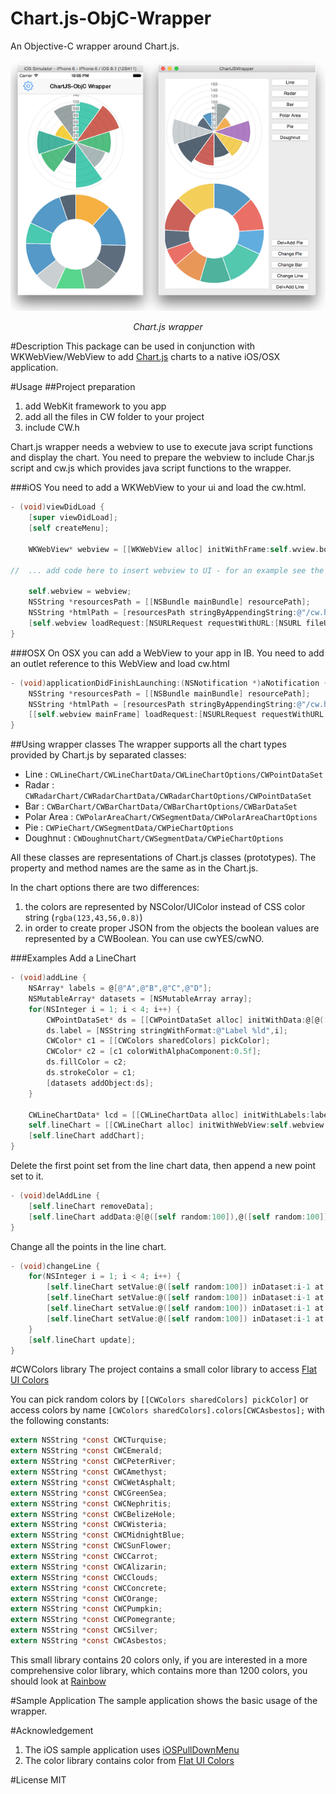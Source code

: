 # Chart.js-ObjC-Wrapper
An Objective-C wrapper around Chart.js. 

<p align="center">
	<img src="doc/sample.png" alt="Sample">
	<p align="center">
		<em>Chart.js wrapper</em>
	</p>
</p>

#Description
This package can be used in conjunction with WKWebView/WebView to add [Chart.js](http://www.chartjs.org) charts to a native iOS/OSX application. 


#Usage
##Project preparation
1. add WebKit framework to you app
2. add all the files in CW folder to your project
3. include CW.h

Chart.js wrapper needs a webview to use to execute java script functions and display the chart. You need to prepare the webview to include Char.js script and cw.js which provides java script functions to the wrapper. 

###iOS
You need to add a WKWebView to your ui and load the cw.html.
```objective-c
- (void)viewDidLoad {
	[super viewDidLoad];
	[self createMenu];
	
	WKWebView* webview = [[WKWebView alloc] initWithFrame:self.wview.bounds];

//  ... add code here to insert webview to UI - for an example see the sample app	

	self.webview = webview;
	NSString *resourcesPath = [[NSBundle mainBundle] resourcePath];
	NSString *htmlPath = [resourcesPath stringByAppendingString:@"/cw.html"];
	[self.webview loadRequest:[NSURLRequest requestWithURL:[NSURL fileURLWithPath:htmlPath]]];
}
```
###OSX
On OSX you can add a WebView to your app in IB. You need to add an outlet reference to this WebView and load cw.html
```objective-c
- (void)applicationDidFinishLaunching:(NSNotification *)aNotification {
	NSString *resourcesPath = [[NSBundle mainBundle] resourcePath];
	NSString *htmlPath = [resourcesPath stringByAppendingString:@"/cw.html"];
	[[self.webview mainFrame] loadRequest:[NSURLRequest requestWithURL:[NSURL fileURLWithPath:htmlPath]]];
}
```
##Using wrapper classes
The wrapper supports all the chart types provided by Chart.js by separated classes:
- Line : ```CWLineChart/CWLineChartData/CWLineChartOptions/CWPointDataSet```
- Radar : ```CWRadarChart/CWRadarChartData/CWRadarChartOptions/CWPointDataSet```
- Bar : ```CWBarChart/CWBarChartData/CWBarChartOptions/CWBarDataSet```
- Polar Area : ```CWPolarAreaChart/CWSegmentData/CWPolarAreaChartOptions```
- Pie : ```CWPieChart/CWSegmentData/CWPieChartOptions``` 
- Doughnut : ```CWDoughnutChart/CWSegmentData/CWPieChartOptions```

All these classes are representations of Chart.js classes (prototypes). The property and method names are the same as in the Chart.js.

In the chart options there are two differences:

1. the colors are represented by NSColor/UIColor instead of CSS color string (```rgba(123,43,56,0.8)```)
2. in order to create proper JSON from the objects the boolean values are represented by a CWBoolean. You can use cwYES/cwNO.

###Examples
Add a LineChart
```objective-c
- (void)addLine {
	NSArray* labels = @[@"A",@"B",@"C",@"D"];
	NSMutableArray* datasets = [NSMutableArray array];
	for(NSInteger i = 1; i < 4; i++) {
		CWPointDataSet* ds = [[CWPointDataSet alloc] initWithData:@[@([self random:100]),@([self random:100]),@([self random:100]),@([self random:100])]];
		ds.label = [NSString stringWithFormat:@"Label %ld",i];
		CWColor* c1 = [[CWColors sharedColors] pickColor];
		CWColor* c2 = [c1 colorWithAlphaComponent:0.5f];
		ds.fillColor = c2;
		ds.strokeColor = c1;
		[datasets addObject:ds];
	}
	
	CWLineChartData* lcd = [[CWLineChartData alloc] initWithLabels:labels andDataSet:datasets];
	self.lineChart = [[CWLineChart alloc] initWithWebView:self.webview name:@"LineChart1" width:300 height:200 data:lcd options:nil];
	[self.lineChart addChart];
}
```
Delete the first point set from the line chart data, then append a new point set to it.
```objective-c
- (void)delAddLine {
	[self.lineChart removeData];
	[self.lineChart addData:@[@([self random:100]),@([self random:100]),@([self random:100]),@([self random:100])] label:@"W"];
}
```
Change all the points in the line chart.
```objective-c
- (void)changeLine {
	for(NSInteger i = 1; i < 4; i++) {
		[self.lineChart setValue:@([self random:100]) inDataset:i-1 at:0];
		[self.lineChart setValue:@([self random:100]) inDataset:i-1 at:1];
		[self.lineChart setValue:@([self random:100]) inDataset:i-1 at:2];
		[self.lineChart setValue:@([self random:100]) inDataset:i-1 at:3];
	}
	[self.lineChart update];
}
```
#CWColors library
The project contains a small color library to access [Flat UI Colors](http://flatuicolors.com)

You can pick random colors by ```[[CWColors sharedColors] pickColor]``` or access colors by name ```[CWColors sharedColors].colors[CWCAsbestos];``` with the following constants:
```objective-c
extern NSString *const CWCTurquise;
extern NSString *const CWCEmerald;
extern NSString *const CWCPeterRiver;
extern NSString *const CWCAmethyst;
extern NSString *const CWCWetAsphalt;
extern NSString *const CWCGreenSea;
extern NSString *const CWCNephritis;
extern NSString *const CWCBelizeHole;
extern NSString *const CWCWisteria;
extern NSString *const CWCMidnightBlue;
extern NSString *const CWCSunFlower;
extern NSString *const CWCCarrot;
extern NSString *const CWCAlizarin;
extern NSString *const CWCClouds;
extern NSString *const CWCConcrete;
extern NSString *const CWCOrange;
extern NSString *const CWCPumpkin;
extern NSString *const CWCPomegrante;
extern NSString *const CWCSilver;
extern NSString *const CWCAsbestos;
```
This small library contains 20 colors only, if you are interested in a more comprehensive color library, which contains more than 1200 colors, you should look at [Rainbow](https://github.com/NorthernRealities/Rainbow)

#Sample Application
The sample application shows the basic usage of the wrapper.

#Acknowledgement
1. The iOS sample application uses [iOSPullDownMenu](https://github.com/BernardGatt/iOSPullDownMenu)
2. The color library contains color from [Flat UI Colors](http://flatuicolors.com)

#License
MIT

